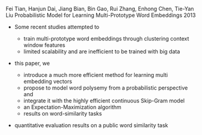Fei Tian, Hanjun Dai, Jiang Bian, Bin Gao, Rui Zhang, Enhong Chen, Tie-Yan Liu
Probabilistic Model for Learning Multi-Prototype Word Embeddings
2013

* Some recent studies attempted to
  * train multi-prototype word embeddings 
    through clustering context window features
  * limited scalability and are inefficient to be trained with big data
* this paper, we
  * introduce a much more efficient method for learning multi embedding vectors
  * propose to model word polysemy from a probabilistic perspective and
  * integrate it with the highly efficient continuous Skip-Gram model
  * an Expectation-Maximization algorithm
  * results on word-similarity tasks

* quantitative evaluation results on a public word similarity task
